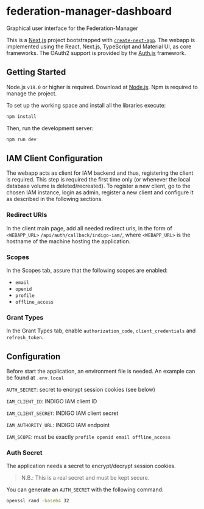 # federation-manager-dashboard
Graphical user interface for the Federation-Manager

This is a [Next.js](https://nextjs.org/) project bootstrapped with [`create-next-app`](https://github.com/vercel/next.js/tree/canary/packages/create-next-app). The webapp is implemented using the React, Next.js, TypeScript and Material UI, as core frameworks.
The OAuth2 support is provided by the [Auth.js](https://authjs.dev/) framework.

## Getting Started

Node.js `v18.0` or higher is required. Download at [Node.js](https://nodejs.org/en/download/package-manager).
Npm is required to manage the project.

To set up the working space and install all the libraries execute:
```bash
npm install
```

Then, run the development server:

```bash
npm run dev
```

## IAM Client Configuration
The webapp acts as client for IAM backend and thus, registering the client is
required. This step is required the first time only (or whenever the local
database volume is deleted/recreated).
To register a new client, go to the chosen IAM instance, login as admin,
register a new client and configure it as described in the following sections.

### Redirect URIs
In the client main page, add all needed redirect uris, in the form of
`<WEBAPP_URL>` `/api/auth/callback/indigo-iam/`, where `<WEBAPP_URL>` is the hostname of the machine
hosting the application.

### Scopes
In the Scopes tab, assure that the following scopes are enabled:

* `email`
* `openid`
* `profile`
* `offline_access`


### Grant Types
In the Grant Types tab, enable `authorization_code`, `client_credentials` and `refresh_token`.

## Configuration
Before start the application, an environment file is needed. An example can be
found at `.env.local`

`AUTH_SECRET`: secret to encrypt session cookies (see below)

`IAM_CLIENT_ID`: INDIGO IAM client ID

`IAM_CLIENT_SECRET`: INDIGO IAM client secret

`IAM_AUTHORITY_URL`: INDIGO IAM endpoint

`IAM_SCOPE`: must be exactly `profile openid email offline_access`

### Auth Secret
The application needs a secret to encrypt/decrypt session cookies.

> N.B.: This is a real secret and must be kept secure.

You can generate an `AUTH_SECRET` with the following command:

```bash
openssl rand -base64 32 
```
